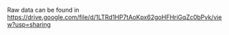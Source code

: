 Raw data can be found in https://drive.google.com/file/d/1LTRd1HP7tAoKpx62goHFHriGqZc0bPvk/view?usp=sharing
